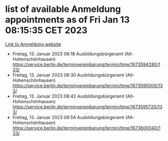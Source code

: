 # list of available Anmeldung appointments as of Fri Jan 13 08:15:35 CET 2023
[Link to Anmeldung website](https://service.berlin.de/terminvereinbarung/termin/tag.php?termin=0&anliegen[]=120686&dienstleisterlist=122210,122217,327316,122219,327312,122227,327314,122231,327346,122243,327348,122252,329742,122260,329745,122262,329748,122254,329751,122271,327278,122273,327274,122277,327276,330436,122280,327294,122282,327290,122284,327292,327539,122291,327270,122285,327266,122286,327264,122296,327268,150230,329760,122301,327282,122297,327286,122294,327284,122312,329763,122314,329775,122304,327330,122311,327334,122309,327332,122281,327352,122279,329772,122276,327324,122274,327326,122267,329766,122246,327318,122251,327320,122257,327322,122208,327298,122226,327300,121362,121364&herkunft=http%3A%2F%2Fservice.berlin.de%2Fdienstleistung%2F120686%2F)
- Freitag, 13. Januar 2023 08:18 Ausbildungsbürgeramt (Alt- Hohenschönhausen) https://service.berlin.de/terminvereinbarung/termin/time/1673594280/133/
- Freitag, 13. Januar 2023 08:30 Ausbildungsbürgeramt (Alt- Hohenschönhausen) https://service.berlin.de/terminvereinbarung/termin/time/1673595000/133/
- Freitag, 13. Januar 2023 08:42 Ausbildungsbürgeramt (Alt- Hohenschönhausen) https://service.berlin.de/terminvereinbarung/termin/time/1673595720/133/
- Freitag, 13. Januar 2023 09:54 Ausbildungsbürgeramt (Alt- Hohenschönhausen) https://service.berlin.de/terminvereinbarung/termin/time/1673600040/133/
